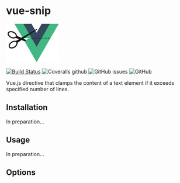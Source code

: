 # vue-snip

![](assets/logo.png)

[![Build Status](https://travis-ci.org/ajobi/vue-snip.svg?branch=master)](https://travis-ci.org/ajobi/vue-snip)
![Coveralls github](https://img.shields.io/coveralls/github/ajobi/vue-snip)
![GitHub issues](https://img.shields.io/github/issues/ajobi/vue-snip)
![GitHub](https://img.shields.io/github/license/ajobi/vue-snip)

Vue.js directive that clamps the content of a text element if it exceeds specified number of lines.

## Installation

In preparation...

## Usage

In preparation...

## Options
